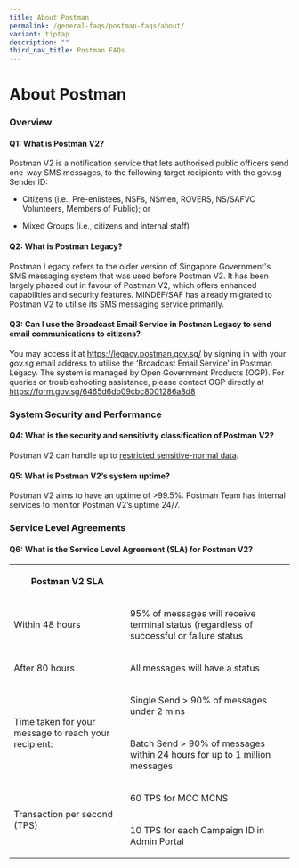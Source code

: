 ```yaml
---
title: About Postman
permalink: /general-faqs/postman-faqs/about/
variant: tiptap
description: ""
third_nav_title: Postman FAQs
---
```

<h1><strong>About Postman</strong></h1>
<h3><strong>Overview</strong></h3>
<h4>Q1: What is Postman V2?</h4>
<p>Postman V2 is a notification service that lets authorised public officers
send one-way SMS messages, to the following target recipients with the
gov.sg Sender ID:</p>
<ul data-tight="true" class="tight">
<li>
<p>Citizens (i.e., Pre-enlistees, NSFs, NSmen, ROVERS, NS/SAFVC Volunteers,
Members of Public); or</p>
</li>
<li>
<p>Mixed Groups (i.e., citizens and internal staff)</p>
</li>
</ul>
<h4>Q2: What is Postman Legacy?</h4>
<p>Postman Legacy refers to the older version of Singapore Government's SMS
messaging system that was used before Postman V2. It has been largely phased
out in favour of Postman V2, which offers enhanced capabilities and security
features. MINDEF/SAF has already migrated to Postman V2 to utilise its
SMS messaging service primarily.</p>
<h4>Q3: Can I use the Broadcast Email Service in Postman Legacy to send email communications to citizens?</h4>
<p>You may access it at <a href="https://legacy.postman.gov.sg/" rel="noopener noreferrer nofollow" target="_blank">https://legacy.postman.gov.sg/</a> by
signing in with your gov.sg email address to utilise the ‘Broadcast Email
Service’ in Postman Legacy. The system is managed by Open Government Products
(OGP). For queries or troubleshooting assistance, please contact OGP directly
at <a href="https://form.gov.sg/6465d6db09cbc8001286a8d8" rel="noopener noreferrer nofollow" target="_blank">https://form.gov.sg/6465d6db09cbc8001286a8d8</a>
</p>
<p></p>
<h3><strong>System Security and Performance</strong></h3>
<h4>Q4: What is the security and sensitivity classification of Postman V2?</h4>
<p>Postman V2 can handle up to <a href="https://postman-v2.guides.gov.sg/#what-types-of-data-can-postman-handle" rel="noopener nofollow" target="_blank">restricted sensitive-normal data</a>.</p>
<h4>Q5: What is Postman V2’s system uptime?</h4>
<p>Postman V2 aims to have an uptime of &gt;99.5%. Postman Team has internal
services to monitor Postman V2’s uptime 24/7.</p>
<h3><strong>Service Level Agreements</strong></h3>
<h4>Q6: What is the Service Level Agreement (SLA) for Postman V2?</h4>
<table style="minWidth: 50px">
<colgroup>
<col>
<col>
</colgroup>
<tbody>
<tr>
<th rowspan="1" colspan="1">
<p>Postman V2 SLA</p>
</th>
<th rowspan="1" colspan="1">
<p></p>
</th>
</tr>
<tr>
<td rowspan="1" colspan="1">
<p>Within 48 hours</p>
</td>
<td rowspan="1" colspan="1">
<p>95% of messages will receive terminal status (regardless of successful
or failure status</p>
</td>
</tr>
<tr>
<td rowspan="1" colspan="1">
<p>After 80 hours</p>
</td>
<td rowspan="1" colspan="1">
<p>All messages will have a status</p>
</td>
</tr>
<tr>
<td rowspan="2" colspan="1">
<p>Time taken for your message to reach your recipient:</p>
</td>
<td rowspan="1" colspan="1">
<p>Single Send &gt; 90% of messages under 2 mins</p>
</td>
</tr>
<tr>
<td rowspan="1" colspan="1">
<p>Batch Send &gt; 90% of messages within 24 hours for up to 1 million messages</p>
</td>
</tr>
<tr>
<td rowspan="2" colspan="1">
<p>Transaction per second (TPS)</p>
</td>
<td rowspan="1" colspan="1">
<p>60 TPS for MCC MCNS</p>
</td>
</tr>
<tr>
<td rowspan="1" colspan="1">
<p>10 TPS for each Campaign ID in Admin Portal</p>
</td>
</tr>
</tbody>
</table>
<p></p>